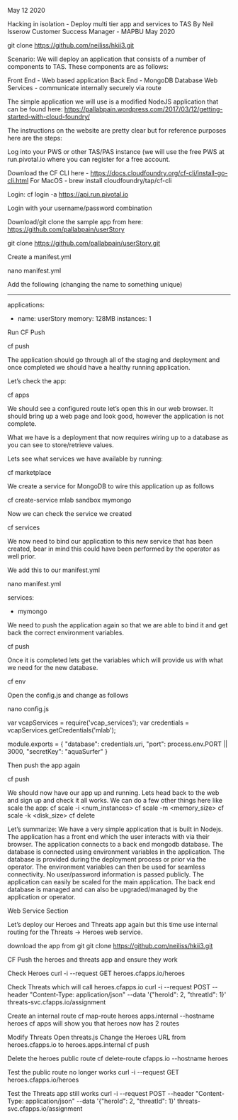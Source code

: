 May 12 2020

Hacking in isolation - Deploy multi tier app and services to TAS
By Neil Isserow
Customer Success Manager - MAPBU
May 2020

git clone https://github.com/neiliss/hkii3.git

Scenario:
We will deploy an application that consists of a number of components to TAS. These components are as follows:

Front End - Web based application
Back End - MongoDB Database
Web Services - communicate internally securely via route

The simple application we will use is a modified NodeJS application that can be found here: https://pallabpain.wordpress.com/2017/03/12/getting-started-with-cloud-foundry/ 

The instructions on the website are pretty clear but for reference purposes here are the steps:

Log into your PWS or other TAS/PAS instance (we will use the free PWS at run.pivotal.io where you can register for a free account.

Download the CF CLI here - https://docs.cloudfoundry.org/cf-cli/install-go-cli.html
For MacOS - brew install cloudfoundry/tap/cf-cli

Login:
cf login -a https://api.run.pivotal.io

Login with your username/password combination

Download/git clone the sample app from here: https://github.com/pallabpain/userStory

git clone https://github.com/pallabpain/userStory.git

Create a manifest.yml

nano manifest.yml

Add the following (changing the name to something unique)

---
applications:
- name: userStory
  memory: 128MB
  instances: 1

Run CF Push

cf push

The application should go through all of the staging and deployment and once completed we should have a healthy running application.

Let’s check the app:

cf apps

We should see a configured route let’s open this in our web browser. It should bring up a web page and look good, however the application is not complete.

What we have is a deployment that now requires wiring up to a database as you can see to store/retrieve values.

Lets see what services we have available by running:

cf marketplace

We create a service for MongoDB to wire this application up as follows

cf create-service mlab sandbox mymongo

Now we can check the service we created

cf services

We now need to bind our application to this new service that has been created, bear in mind this could have been performed by the operator as well prior.

We add this to our manifest.yml

nano manifest.yml 

services:
- mymongo

We need to push the application again so that we are able to bind it and get back the correct environment variables.

cf push

Once it is completed lets get the variables which will provide us with what we need for the new database.

cf env <app-name>

Open the config.js and change as follows

nano config.js

var vcapServices = require('vcap_services');
var credentials = vcapServices.getCredentials('mlab');

module.exports = {
   "database": credentials.uri,
   "port": process.env.PORT || 3000,
   "secretKey": "aquaSurfer"
}

Then push the app again

cf push

We should now have our app up and running.
Lets head back to the web and sign up and check it all works.
We can do a few other things here like scale the app:
cf scale <your-app-name> -i <num_instances>
cf scale <your-app-name> -m <memory_size>
cf scale <your-app-name> -k <disk_size>
cf delete <your-app-name>

Let’s summarize:
We have a very simple application that is built in Nodejs.
The application has a front end which the user interacts with via their browser.
The application connects to a back end mongodb database.
The database is connected using environment variables in the application.
The database is provided during the deployment process or prior via the operator.
The environment variables can then be used for seamless connectivity.
No user/password information is passed publicly.
The application can easily be scaled for the main application.
The back end database is managed and can also be upgraded/managed by the application or operator.

Web Service Section

Let’s deploy our Heroes and Threats app again but this time use internal routing for the 
Threats -> Heroes web service.

download the app from git
git clone https://github.com/neiliss/hkii3.git

CF Push the heroes and threats app and ensure they work

Check Heroes
curl -i --request GET heroes.cfapps.io/heroes

Check Threats which will call heroes.cfapps.io
curl -i --request POST --header "Content-Type: application/json" --data '{"heroId": 2, "threatId": 1}' threats-svc.cfapps.io/assignment

Create an internal route
cf map-route heroes apps.internal --hostname heroes
cf apps will show you that heroes now has 2 routes

Modify Threats
Open threats.js
Change the Heroes URL from heroes.cfapps.io to heroes.apps.internal
cf push

Delete the heroes public route
cf delete-route cfapps.io --hostname heroes

Test the public route no longer works
curl -i --request GET heroes.cfapps.io/heroes

Test the Threats app still works
curl -i --request POST --header "Content-Type: application/json" --data '{"heroId": 2, "threatId": 1}' threats-svc.cfapps.io/assignment

